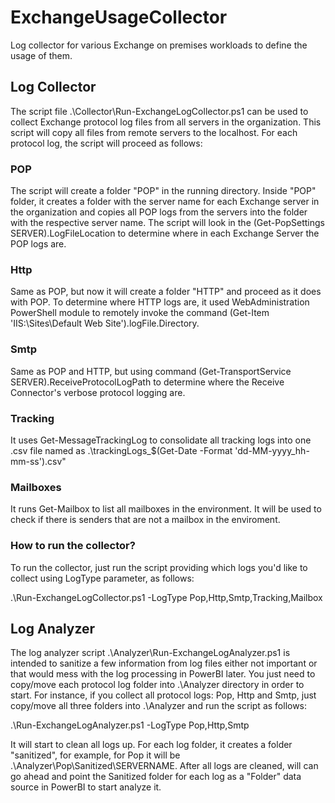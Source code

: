 # ExchangeUsageCollector
Log collector for various Exchange on premises workloads to define the usage of them.

## Log Collector

The script file .\Collector\Run-ExchangeLogCollector.ps1 can be used to collect Exchange protocol log files from all servers in the organization. This script will copy all files from remote servers to the localhost. For each protocol log, the script will proceed as follows:

### POP

The script will create a folder "POP" in the running directory. Inside "POP" folder, it creates a folder with the server name for each Exchange server in the organization and copies all POP logs from the servers into the folder with the respective server name. The script will look in the (Get-PopSettings SERVER).LogFileLocation to determine where in each Exchange Server the POP logs are.

### Http

Same as POP, but now it will create a folder "HTTP" and proceed as it does with POP. To determine where HTTP logs are, it used WebAdministration PowerShell module to remotely invoke the command (Get-Item 'IIS:\Sites\Default Web Site').logFile.Directory.

### Smtp

Same as POP and HTTP, but using command (Get-TransportService SERVER).ReceiveProtocolLogPath to determine where the Receive Connector's verbose protocol logging are.

### Tracking

It uses Get-MessageTrackingLog to consolidate all tracking logs into one .csv file named as .\trackingLogs_$(Get-Date -Format 'dd-MM-yyyy_hh-mm-ss').csv"

### Mailboxes

It runs Get-Mailbox to list all mailboxes in the environment. It will be used to check if there is senders that are not a mailbox in the enviroment.

### How to run the collector?

To run the collector, just run the script providing which logs you'd like to collect using LogType parameter, as follows:

.\Run-ExchangeLogCollector.ps1 -LogType Pop,Http,Smtp,Tracking,Mailbox

## Log Analyzer

The log analyzer script .\Analyzer\Run-ExchangeLogAnalyzer.ps1 is intended to sanitize a few information from log files either not important or that would mess with the log processing in PowerBI later. You just need to copy/move each protocol log folder into .\Analyzer directory in order to start. For instance, if you collect all protocol logs: Pop, Http and Smtp, just copy/move all three folders into .\Analyzer and run the script as follows:

.\Run-ExchangeLogAnalyzer.ps1 -LogType Pop,Http,Smtp

It will start to clean all logs up. For each log folder, it creates a folder "sanitized", for example, for Pop it will be .\Analyzer\Pop\Sanitized\SERVERNAME. After all logs are cleaned, will can go ahead and point the Sanitized folder for each log as a "Folder" data source in PowerBI to start analyze it.